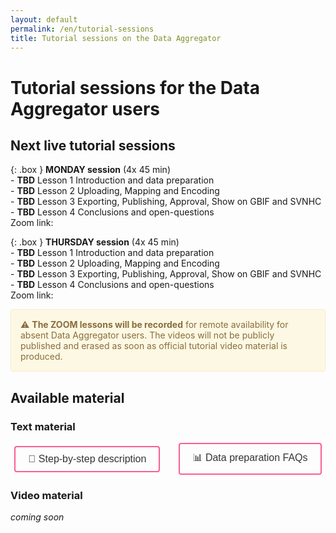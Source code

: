 ```yaml
---
layout: default
permalink: /en/tutorial-sessions
title: Tutorial sessions on the Data Aggregator
---
```


# Tutorial sessions for the Data Aggregator users

## Next live tutorial sessions

{: .box }
**MONDAY session** (4x 45 min)
<br>- **TBD** Lesson 1 Introduction and data preparation
<br>- **TBD** Lesson 2 Uploading, Mapping and Encoding
<br>- **TBD** Lesson 3 Exporting, Publishing, Approval, Show on GBIF and SVNHC
<br>- **TBD** Lesson 4 Conclusions and open-questions
<br>Zoom link:


{: .box }
**THURSDAY session** (4x 45 min)
<br>- **TBD** Lesson 1 Introduction and data preparation
<br>- **TBD** Lesson 2 Uploading, Mapping and Encoding
<br>- **TBD** Lesson 3 Exporting, Publishing, Approval, Show on GBIF and SVNHC
<br>- **TBD** Lesson 4 Conclusions and open-questions
<br>Zoom link:


<div style="padding: 15px; border: 1px solid transparent; border-color: transparent; margin-bottom: 20px; border-radius: 4px; color: #8a6d3b;; background-color: #fcf8e3; border-color: #faebcc;">
⚠️ <strong>The ZOOM lessons will be recorded</strong> for remote availability for absent Data Aggregator users. The videos will not be publicly published and erased as soon as official tutorial video material is produced.
</div>

## Available material

### Text material

<div style="display: flex; justify-content: center; align-items: center; gap: 30px;">
  <a href="https://svnhc.hp.gbif-staging.org/en/how-to-publish-data" style="text-decoration: none;">
    <button style="padding: 10px 20px; font-size: 16px; border: 2px solid #FA5E97; border-radius: 4px; background-color: transparent; color: #333; cursor: pointer;"
            onmouseover="this.style.color='#FA5E97';"
            onmouseout="this.style.color='#333';">
      🥾 Step-by-step description
    </button>
  </a>
  <a href="https://svnhc.hp.gbif-staging.org/en/data-aggregator-faqs" style="text-decoration: none;">
    <button style="padding: 10px 20px; font-size: 16px; border: 2px solid #FA5E97; border-radius: 4px; background-color: transparent; color: #333; cursor: pointer;"
            onmouseover="this.style.color='#FA5E97';"
            onmouseout="this.style.color='#333';">
      📊 Data preparation FAQs
    </button>
  </a>
</div>

### Video material

_coming soon_
